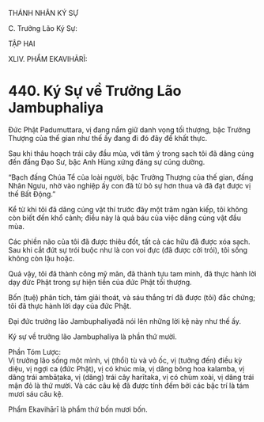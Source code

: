 THÁNH NHÂN KÝ SỰ

C. Trưởng Lão Ký Sự:

TẬP HAI

XLIV. PHẨM EKAVIHĀRĪ:

# 440. Ký Sự về Trưởng Lão Jambuphaliya

Đức Phật Padumuttara, vị đang nắm giữ danh vọng tối thượng, bậc Trưởng Thượng của thế gian như thế ấy đang đi đó đây để khất thực.

Sau khi thâu hoạch trái cây đầu mùa, với tâm ý trong sạch tôi đã dâng cúng đến đấng Đạo Sư, bậc Anh Hùng xứng đáng sự cúng dường.

“Bạch đấng Chúa Tể của loài người, bậc Trưởng Thượng của thế gian, đấng Nhân Ngưu, nhờ vào nghiệp ấy con đã từ bỏ sự hơn thua và đã đạt được vị thế Bất Động.”

Kể từ khi tôi đã dâng cúng vật thí trước đây một trăm ngàn kiếp, tôi không còn biết đến khổ cảnh; điều này là quả báu của việc dâng cúng vật đầu mùa.

Các phiền não của tôi đã được thiêu đốt, tất cả các hữu đã được xóa sạch. Sau khi cắt đứt sự trói buộc như là con voi đực (đã được cởi trói), tôi sống không còn lậu hoặc.

Quả vậy, tôi đã thành công mỹ mãn, đã thành tựu tam minh, đã thực hành lời dạy đức Phật trong sự hiện tiền của đức Phật tối thượng.

Bốn (tuệ) phân tích, tám giải thoát, và sáu thắng trí đã được (tôi) đắc chứng; tôi đã thực hành lời dạy của đức Phật.

Đại đức trưởng lão Jambuphaliyađã nói lên những lời kệ này như thế ấy.

Ký sự về trưởng lão Jambuphaliya là phần thứ mười.

Phần Tóm Lược:  
Vị trưởng lão sống một mình, vị (thổi) tù và vỏ ốc, vị (tưởng đến) điều kỳ diệu, vị ngợi ca (đức Phật), vị có khúc mía, vị dâng bông hoa kalamba, vị dâng trái ambāṭaka, vị (dâng) trái cây harītaka, vị có chùm xoài, vị dâng trái mận đỏ là thứ mười. Và các câu kệ đã được tính đếm bởi các bậc trí là tám mươi sáu câu kệ.

Phẩm Ekavihārī là phẩm thứ bốn mươi bốn.
